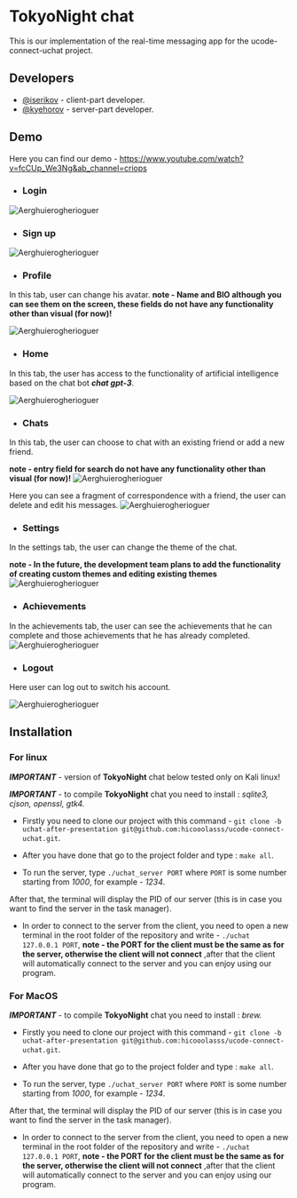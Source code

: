 # TokyoNight chat 

This is our implementation of the real-time messaging app for the ucode-connect-uchat project.


## Developers

- [@iserikov](https://github.com/hicoolasss) - client-part developer.
- [@kyehorov](https://github.com/KyryloYehorov) - server-part developer.


## Demo

Here you can find our demo - https://www.youtube.com/watch?v=fcCUp_We3Ng&ab_channel=criops


- ### Login
![Aerghuierogherioguer](https://i.imgur.com/LLPMT4B.png)

- ### Sign up
![Aerghuierogherioguer](https://i.imgur.com/kdtNhNB.png)

- ### Profile 

In this tab, user can change his avatar.
**note - Name and BIO although you can see them on the screen, these fields do not have any functionality other than visual (for now)!**

![Aerghuierogherioguer](https://i.imgur.com/XNoMIZB.png)

- ### Home 

In this tab, the user has access to the functionality of artificial intelligence based on the chat bot ***chat gpt-3***.

![Aerghuierogherioguer](https://i.imgur.com/Gw5GqeJ.png)

- ### Chats

In this tab, the user can choose to chat with an existing friend or add a new friend.

**note - entry field for search do not have any functionality other than visual (for now)!**
![Aerghuierogherioguer](https://i.imgur.com/zwwD0Ge.png)

Here you can see a fragment of correspondence with a friend, the user can delete and edit his messages.
![Aerghuierogherioguer](https://i.imgur.com/GH10Gwm.png)

- ### Settings

In the settings tab, the user can change the theme of the chat.

**note - In the future, the development team plans to add the functionality of creating custom themes and editing existing themes**
![Aerghuierogherioguer](https://i.imgur.com/1oKnaB1.png)

- ### Achievements

In the achievements tab, the user can see the achievements that he can complete and those achievements that he has already completed.
![Aerghuierogherioguer](https://i.imgur.com/e4B4EPW.png)


- ### Logout

Here user can log out to switch his account.

![Aerghuierogherioguer](https://i.imgur.com/z0UfT0M.png)

## Installation

### For linux

***IMPORTANT*** - version of **TokyoNight** chat below tested only on Kali linux!

***IMPORTANT*** - to compile **TokyoNight** chat you need to install : *sqlite3, cjson, openssl, gtk4.*

- Firstly you need to clone our project with this command - ``` git clone -b uchat-after-presentation git@github.com:hicooolasss/ucode-connect-uchat.git ```.

- After you have done that go to the project folder and type : ```make all```.

-  To run the server, type ```./uchat_server PORT``` where ```PORT``` is some number starting from *1000*, for example - *1234*.

After that, the terminal will display the PID of our server (this is in case you want to find the server in the task manager).


- In order to connect to the server from the client, you need to open a new terminal in the root folder of the repository and write - ```./uchat 127.0.0.1 PORT```, **note - the PORT for the client must be the same as for the server, otherwise the client will not connect** ,after that the client will automatically connect to the server and you can enjoy using our program.

### For MacOS


***IMPORTANT*** - to compile **TokyoNight** chat you need to install : *brew.*

- Firstly you need to clone our project with this command - ``` git clone -b uchat-after-presentation git@github.com:hicooolasss/ucode-connect-uchat.git ```.

- After you have done that go to the project folder and type : ```make all```.

- To run the server, type ```./uchat_server PORT``` where ```PORT``` is some number starting from *1000*, for example - *1234*.

After that, the terminal will display the PID of our server (this is in case you want to find the server in the task manager).

- In order to connect to the server from the client, you need to open a new terminal in the root folder of the repository and write - ```./uchat 127.0.0.1 PORT```, **note - the PORT for the client must be the same as for the server, otherwise the client will not connect** ,after that the client will automatically connect to the server and you can enjoy using our program.
